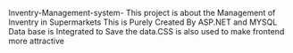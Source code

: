  Inventry-Management-system- This project is about the Management of Inventry  in Supermarkets This is Purely Created By ASP.NET   and MYSQL Data base is Integrated to Save the data.CSS is also used to make frontend more attractive

